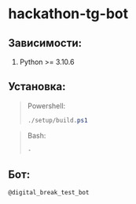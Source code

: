# hackathon-tg-bot
## Зависимости:
1. Python >= 3.10.6
## Установка:
> Powershell:
>```powershell
>./setup/build.ps1
>```

>Bash:
>```bash
>-
>```
## Бот: 
```
@digital_break_test_bot
```
